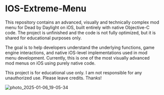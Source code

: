# IOS-Extreme-Menu


This repository contains an advanced, visually and technically complex mod menu for Dead by Daylight on iOS, built entirely with native Objective-C code. The project is unfinished and the code is not fully optimized, but it is shared for educational purposes only.

The goal is to help developers understand the underlying functions, game engine interactions, and native iOS-level implementations used in mod menu development. Currently, this is one of the most visually advanced mod menus on iOS using purely native code.

This project is for educational use only.
I am not responsible for any unauthorized use.
Please leave credits. Thanks!


![photo_2025-01-06_19-05-34](https://github.com/user-attachments/assets/6abe7c19-973f-466b-9cd6-f3a3ef0bad1b)
